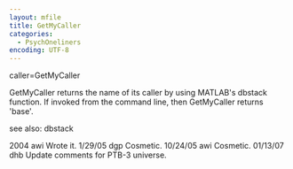 ```yaml
---
layout: mfile
title: GetMyCaller
categories:
  - PsychOneliners
encoding: UTF-8
---
```


caller=GetMyCaller

GetMyCaller returns the name of its caller by using MATLAB's dbstack
function.  If invoked from the command line, then GetMyCaller returns
'base'.

see also: dbstack

2004     awi Wrote it.
1/29/05  dgp Cosmetic.
10/24/05 awi Cosmetic.
01/13/07 dhb Update comments for PTB-3 universe.